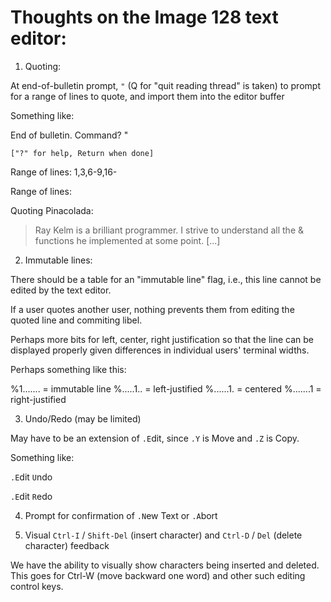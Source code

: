 # Thoughts on the Image 128 text editor:

1. Quoting:

At end-of-bulletin prompt, `"` (Q for "quit reading thread" is taken) to prompt for a range of lines to quote, and import them into the editor buffer

Something like:

End of bulletin. Command? "

`["?" for help, Return when done]`

Range of lines: 1,3,6-9,16-

Range of lines:

Quoting Pinacolada:

> Ray Kelm is a brilliant programmer.
> I strive to understand all the & functions he implemented at some point.
[...]

2. Immutable lines:

There should be a table for an "immutable line" flag, i.e., this line cannot be edited by the text editor.

If a user quotes another user, nothing prevents them from editing the quoted line and commiting libel.

Perhaps more bits for left, center, right justification so that the line can be displayed properly given differences in individual users' terminal widths.

Perhaps something like this:

%1....... = immutable line
%.....1.. = left-justified
%......1. = centered
%.......1 = right-justified

3. Undo/Redo (may be limited)

May have to be an extension of `.E`dit, since `.Y` is Move and `.Z` is Copy.

Something like:

`.E`dit `U`ndo

`.E`dit `R`edo

4. Prompt for confirmation of `.N`ew Text or `.A`bort

5. Visual `Ctrl-I` / `Shift-Del` (insert character) and `Ctrl-D` / `Del` (delete character) feedback

We have the ability to visually show characters being inserted and deleted.
This goes for Ctrl-W (move backward one word) and other such editing control keys.
